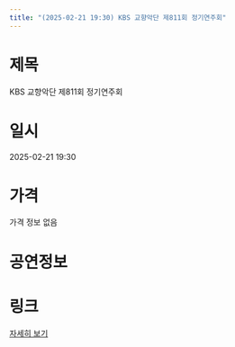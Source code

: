 ```yaml
---
title: "(2025-02-21 19:30) KBS 교향악단 제811회 정기연주회"
---
```


# 제목
KBS 교향악단 제811회 정기연주회

# 일시
2025-02-21 19:30

# 가격
가격 정보 없음

# 공연정보
  
  


# 링크
[자세히 보기](https://www.sac.or.kr/site/main/show/show_view?SN=67272 "https://www.sac.or.kr/site/main/show/show_view?SN=67272")
